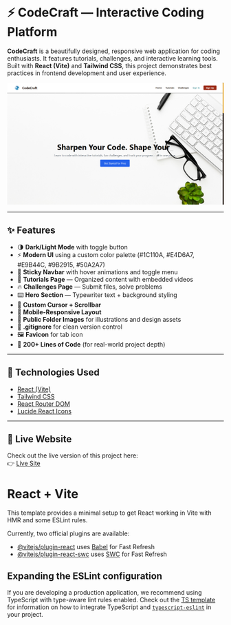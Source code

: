 # ⚡ CodeCraft — Interactive Coding Platform

**CodeCraft** is a beautifully designed, responsive web application for coding enthusiasts. It features tutorials, challenges, and interactive learning tools. Built with **React (Vite)** and **Tailwind CSS**, this project demonstrates best practices in frontend development and user experience.

![CodeCraft Banner](./Recode/public/website1.png)

---

## ✨ Features

- 🌗 **Dark/Light Mode** with toggle button  
- ⚡ **Modern UI** using a custom color palette (#1C110A, #E4D6A7, #E9B44C, #9B2915, #50A2A7)  
- 🧭 **Sticky Navbar** with hover animations and toggle menu  
- 🧠 **Tutorials Page** — Organized content with embedded videos  
- 🔥 **Challenges Page** — Submit files, solve problems  
- ⌨️ **Hero Section** — Typewriter text + background styling  
- 🎯 **Custom Cursor + Scrollbar**  
- 📱 **Mobile-Responsive Layout**  
- 📂 **Public Folder Images** for illustrations and design assets  
- 🧾 **.gitignore** for clean version control  
- 🖼️ **Favicon** for tab icon  
- 🧪 **200+ Lines of Code** (for real-world project depth)

---

## 🚀 Technologies Used

- [React (Vite)](https://vitejs.dev/)
- [Tailwind CSS](https://tailwindcss.com/)
- [React Router DOM](https://reactrouter.com/)
- [Lucide React Icons](https://lucide.dev/)

---

## 🔗 Live Website

Check out the live version of this project here:  
👉 [Live Site](https://your-site-name.netlify.app)



# React + Vite

This template provides a minimal setup to get React working in Vite with HMR and some ESLint rules.

Currently, two official plugins are available:

- [@vitejs/plugin-react](https://github.com/vitejs/vite-plugin-react/blob/main/packages/plugin-react) uses [Babel](https://babeljs.io/) for Fast Refresh
- [@vitejs/plugin-react-swc](https://github.com/vitejs/vite-plugin-react/blob/main/packages/plugin-react-swc) uses [SWC](https://swc.rs/) for Fast Refresh

## Expanding the ESLint configuration

If you are developing a production application, we recommend using TypeScript with type-aware lint rules enabled. Check out the [TS template](https://github.com/vitejs/vite/tree/main/packages/create-vite/template-react-ts) for information on how to integrate TypeScript and [`typescript-eslint`](https://typescript-eslint.io) in your project.
